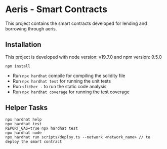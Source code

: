 # Aeris - Smart Contracts
This project contains the smart contracts developed for lending and borrowing through aeris.

## Installation
This project is developed with node version: v19.7.0 and npm version: 9.5.0
```shell
npm install
```
- Run `npx hardhat` compile for compiling the solidity file
- Run `npx hardhat test` for running the unit tests
- Run `slither .` to run the static code analysis
- Run `npx hardhat coverage` for running the test coverage

## Helper Tasks
```shell
npx hardhat help
npx hardhat test
REPORT_GAS=true npx hardhat test
npx hardhat node
npx hardhat run scripts/deploy.ts --network <network_name> // to deploy the smart contract
```
